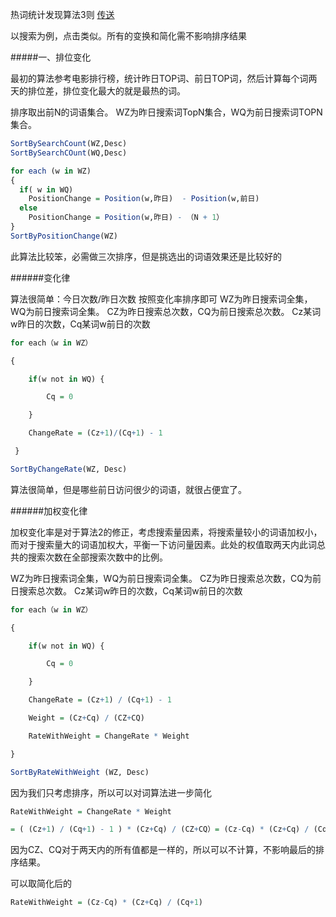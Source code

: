 热词统计发现算法3则
[传送][0]

以搜索为例，点击类似。所有的变换和简化需不影响排序结果

#####一、排位变化

最初的算法参考电影排行榜，统计昨日TOP词、前日TOP词，然后计算每个词两天的排位差，排位变化最大的就是最热的词。

排序取出前N的词语集合。
WZ为昨日搜索词TopN集合，WQ为前日搜索词TOPN集合。

```R
SortBySearchCount(WZ,Desc)
SortBySearchCOunt(WQ,Desc)

for each (w in WZ)
{
  if( w in WQ)
  	PositionChange = Position(w,昨日)  - Position(w,前日)
  else
  	PositionChange = Position(w,昨日) - （N + 1）
}
SortByPositionChange(WZ)
```
此算法比较笨，必需做三次排序，但是挑选出的词语效果还是比较好的


######变化律

算法很简单：今日次数/昨日次数 按照变化率排序即可
WZ为昨日搜索词全集，WQ为前日搜索词全集。
CZ为昨日搜索总次数，CQ为前日搜索总次数。
Cz某词w昨日的次数，Cq某词w前日的次数

```R
for each（w in WZ）

{

    if(w not in WQ) {

        Cq = 0

    }

    ChangeRate = (Cz+1)/(Cq+1) - 1

 }

SortByChangeRate(WZ, Desc)
```

算法很简单，但是哪些前日访问很少的词语，就很占便宜了。


######加权变化律


加权变化率是对于算法2的修正，考虑搜索量因素，将搜索量较小的词语加权小，而对于搜索量大的词语加权大，平衡一下访问量因素。此处的权值取两天内此词总共的搜索次数在全部搜索次数中的比例。


WZ为昨日搜索词全集，WQ为前日搜索词全集。
CZ为昨日搜索总次数，CQ为前日搜索总次数。
Cz某词w昨日的次数，Cq某词w前日的次数

```R
for each（w in WZ）

{

    if(w not in WQ) {

        Cq = 0

    }

    ChangeRate = (Cz+1) / (Cq+1) - 1

    Weight = (Cz+Cq) / (CZ+CQ)

    RateWithWeight = ChangeRate * Weight

}

SortByRateWithWeight (WZ, Desc)
```

因为我们只考虑排序，所以可以对词算法进一步简化

```R
RateWithWeight = ChangeRate * Weight

= ( (Cz+1) / (Cq+1) - 1 ) * (Cz+Cq) / (CZ+CQ）= (Cz-Cq) * (Cz+Cq) / (Cq+1) / (CZ+CQ)
```

因为CZ、CQ对于两天内的所有值都是一样的，所以可以不计算，不影响最后的排序结果。

可以取简化后的
```R
RateWithWeight = (Cz-Cq) * (Cz+Cq) / (Cq+1)
```
























[0]:http://qing.blog.sina.com.cn/2090594487/7c9bf0b733001jsa.html